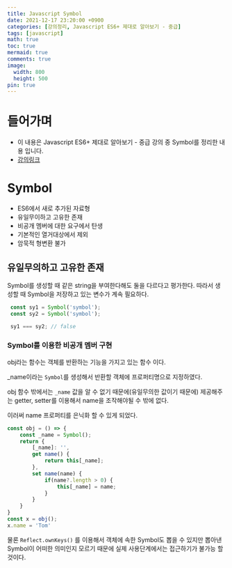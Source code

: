 ```yaml
---
title: Javascript Symbol
date: 2021-12-17 23:20:00 +0900
categories: [강의정리, Javascript ES6+ 제대로 알아보기 - 중급]
tags: [javascript]
math: true
toc: true
mermaid: true
comments: true
image:
  width: 800
  height: 500
pin: true
---
```


# 들어가며
- 이 내용은 Javascript ES6+ 제대로 알아보기 - 중급 강의 중 Symbol를 정리한 내용 입니다.
- [강의링크](https://www.inflearn.com/course/es6-2/dashboard)

# Symbol
- ES6에서 새로 추가된 자료형
- 유일무이하고 고유한 존재
- 비공개 멤버에 대한 요구에서 탄생
- 기본적인 열거대상에서 제외
- 암묵적 형변환 불가

## 유일무의하고 고유한 존재
Symbol를 생성할 때 같은 string을 부여한다해도 둘을 다르다고 평가한다.
따라서 생성할 때 Symbol을 저장하고 있는 변수가 계속 필요하다.

```js
 const sy1 = Symbol('symbol');
 const sy2 = Symbol('symbol');

 sy1 === sy2; // false
```

### Symbol를 이용한 비공개 멤버 구현

obj라는 함수는 객체를 반환하는 기능을 가지고 있는 함수 이다.

_name이라는 `Symbol`를 생성해서 반환할 객체에 프로퍼티명으로 지정하였다.

obj 함수 밖에서는 `_name` 값을 알 수 없기 때문에(유일무의한 값이기 때문에) 제공해주는 getter, setter를 이용해서 name을 조작해야될 수 밖에 없다.

이러써 name 프로퍼티를 은닉화 할 수 있게 되었다.


```js
const obj = () => {
    const _name = Symbol();
    return {
        [_name]: '',
        get name() {
            return this[_name];
        },
        set name(name) {
            if(name?.length > 0) {
                this[_name] = name;
            }
        }
    }
}
const x = obj();
x.name = 'Tom'
```

물론 `Reflect.ownKeys()` 를 이용해서 객체에 속한 Symbol도 뽑을 수 있지만 뽑아낸 Symbol이 어떠한 의미인지 모르기 때문에 실제 사용단계에서는 접근하기가 불가능 할 것이다.
